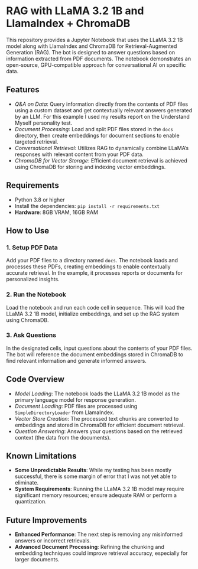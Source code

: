 # RAG with LLaMA 3.2 1B and LlamaIndex + ChromaDB

This repository provides a Jupyter Notebook that uses the LLaMA 3.2 1B model along with LlamaIndex and ChromaDB for Retrieval-Augmented Generation (RAG). The bot is designed to answer questions based on information extracted from PDF documents. The notebook demonstrates an open-source, GPU-compatible approach for conversational AI on specific data.

## Features
- *Q&A on Data*: Query information directly from the contents of PDF files using a custom dataset and get contextually relevant answers generated by an LLM. For this example I used my results report on the Understand Myself personality test.
- *Document Processing*: Load and split PDF files stored in the `docs` directory, then create embeddings for document sections to enable targeted retrieval.
- *Conversational Retrieval*: Utilizes RAG to dynamically combine LLaMA’s responses with relevant content from your PDF data.
- *ChromaDB for Vector Storage*: Efficient document retrieval is achieved using ChromaDB for storing and indexing vector embeddings.

## Requirements
- Python 3.8 or higher
- Install the dependencies: `pip install -r requirements.txt`
- **Hardware**: 8GB VRAM, 16GB RAM

## How to Use

### 1. Setup PDF Data
Add your PDF files to a directory named `docs`. The notebook loads and processes these PDFs, creating embeddings to enable contextually accurate retrieval. In the example, it processes reports or documents for personalized insights.

### 2. Run the Notebook
Load the notebook and run each code cell in sequence. This will load the LLaMA 3.2 1B model, initialize embeddings, and set up the RAG system using ChromaDB.

### 3. Ask Questions
In the designated cells, input questions about the contents of your PDF files. The bot will reference the document embeddings stored in ChromaDB to find relevant information and generate informed answers.

## Code Overview
- *Model Loading*: The notebook loads the LLaMA 3.2 1B model as the primary language model for response generation.
- *Document Loading*: PDF files are processed using `SimpleDirectoryLoader` from LlamaIndex.
- *Vector Store Creation*: The processed text chunks are converted to embeddings and stored in ChromaDB for efficient document retrieval.
- *Question Answering*: Answers your questions based on the retrieved context (the data from the documents).
  
## Known Limitations
- **Some Unpredictable Results**: While my testing has been mostly successful, there is some margin of error that I was not yet able to eliminate.
- **System Requirements**: Running the LLaMA 3.2 1B model may require significant memory resources; ensure adequate RAM or perform a quantization.

## Future Improvements
- **Enhanced Performance**: The next step is removing any misinformed answers or incorrect retrievals.
- **Advanced Document Processing**: Refining the chunking and embedding techniques could improve retrieval accuracy, especially for larger documents.
